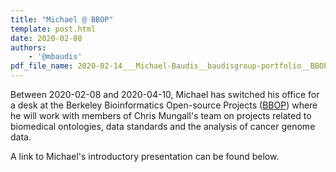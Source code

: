 ```yaml
---
title: "Michael @ BBOP"
template: post.html 
date: 2020-02-08
authors:
	- '@mbaudis'
pdf_file_name: 2020-02-14___Michael-Baudis__baudisgroup-portfolio__BBOP-group-presentation.pdf
---
```


Between 2020-02-08 and 2020-04-10, Michael has switched his office for a desk
at the Berkeley Bioinformatics Open-source Projects ([BBOP](http://www.berkeleybop.org/index.html))
where he will work with members of Chris Mungall's team on projects related to
biomedical ontologies, data standards and the analysis of cancer genome data.

<!--more-->

A link to Michael's introductory presentation can be found below.

